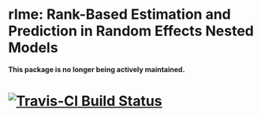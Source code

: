 # rlme: Rank-Based Estimation and Prediction in Random Effects Nested Models

**This package is no longer being actively maintained.**

# [![Travis-CI Build Status](https://travis-ci.org/herbps10/rlme.svg?branch=master)](https://travis-ci.org/herbps10/rlme)
